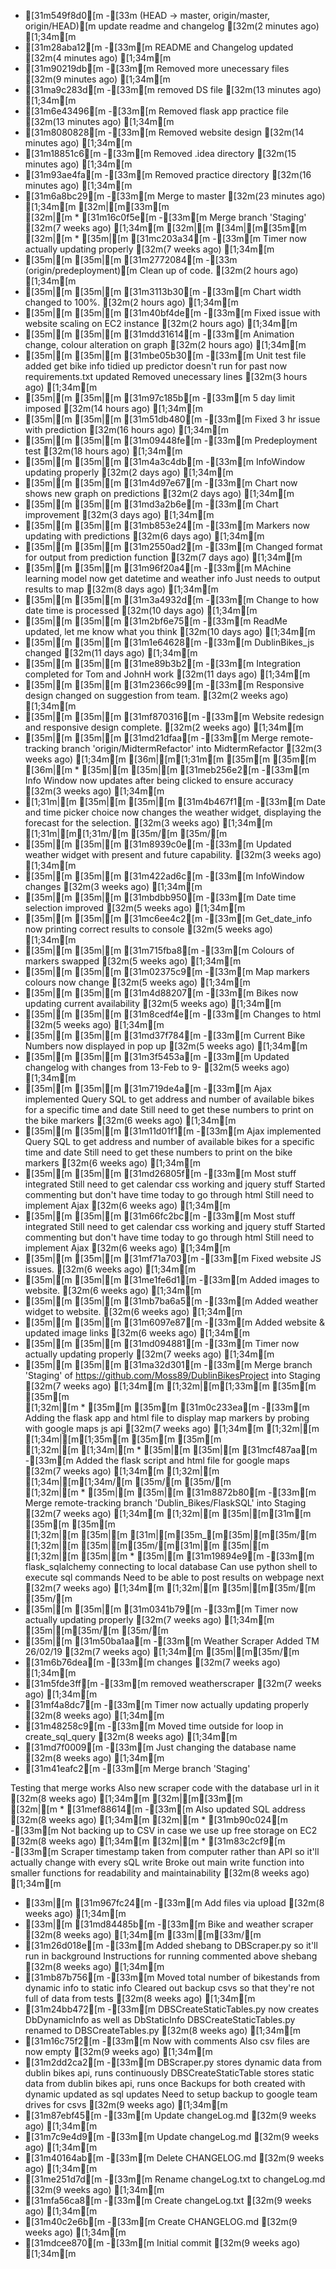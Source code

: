 * [31m549f8d0[m -[33m (HEAD -> master, origin/master, origin/HEAD)[m update readme and changelog [32m(2 minutes ago) [1;34m<jmcl>[m
* [31m28aba12[m -[33m[m README and Changelog updated [32m(4 minutes ago) [1;34m<jmcl>[m
* [31m90219db[m -[33m[m Removed more unecessary files [32m(9 minutes ago) [1;34m<jmcl>[m
* [31ma9c283d[m -[33m[m removed DS file [32m(13 minutes ago) [1;34m<jmcl>[m
* [31m6e43496[m -[33m[m Removed flask app practice file [32m(13 minutes ago) [1;34m<jmcl>[m
* [31m8080828[m -[33m[m Removed website design [32m(14 minutes ago) [1;34m<jmcl>[m
* [31m18851c6[m -[33m[m Removed .idea directory [32m(15 minutes ago) [1;34m<jmcl>[m
* [31m93ae4fa[m -[33m[m Removed practice directory [32m(16 minutes ago) [1;34m<jmcl>[m
*   [31m6a8bc29[m -[33m[m Merge to master [32m(23 minutes ago) [1;34m<jmcl>[m
[32m|[m[33m\[m  
[32m|[m *   [31m16c0f5e[m -[33m[m Merge branch 'Staging' [32m(7 weeks ago) [1;34m<Tom>[m
[32m|[m [34m|[m[35m\[m  
[32m|[m * [35m|[m [31mc203a34[m -[33m[m Timer now actually updating properly [32m(7 weeks ago) [1;34m<Tom>[m
* [35m|[m [35m|[m [31m2772084[m -[33m (origin/predeployment)[m Clean up of code. [32m(2 hours ago) [1;34m<Tom>[m
* [35m|[m [35m|[m [31m3113b30[m -[33m[m Chart width changed to 100%. [32m(2 hours ago) [1;34m<Tom>[m
* [35m|[m [35m|[m [31m40bf4de[m -[33m[m Fixed issue with website scaling on EC2 instance [32m(2 hours ago) [1;34m<Tom>[m
* [35m|[m [35m|[m [31mdd31614[m -[33m[m Animation change, colour alteration on graph [32m(2 hours ago) [1;34m<john>[m
* [35m|[m [35m|[m [31mbe05b30[m -[33m[m Unit test file added get bike info tidied up predictor doesn't run for past now requirements.txt updated Removed unecessary lines [32m(3 hours ago) [1;34m<jmcl>[m
* [35m|[m [35m|[m [31m97c185b[m -[33m[m 5 day limit imposed [32m(14 hours ago) [1;34m<jmcl>[m
* [35m|[m [35m|[m [31m51db480[m -[33m[m Fixed 3 hr issue with prediction [32m(16 hours ago) [1;34m<jmcl>[m
* [35m|[m [35m|[m [31m09448fe[m -[33m[m Predeployment test [32m(18 hours ago) [1;34m<Tom>[m
* [35m|[m [35m|[m [31m4a3c4db[m -[33m[m InfoWindow updating properly [32m(2 days ago) [1;34m<john>[m
* [35m|[m [35m|[m [31m4d97e67[m -[33m[m Chart now shows new graph on predictions [32m(2 days ago) [1;34m<john>[m
* [35m|[m [35m|[m [31md3a2b6e[m -[33m[m Chart improvement [32m(3 days ago) [1;34m<john>[m
* [35m|[m [35m|[m [31mb853e24[m -[33m[m Markers now updating with predictions [32m(6 days ago) [1;34m<john>[m
* [35m|[m [35m|[m [31m2550ad2[m -[33m[m Changed format for output from prediction function [32m(7 days ago) [1;34m<jmcl>[m
* [35m|[m [35m|[m [31m96f20a4[m -[33m[m MAchine learning model now get datetime and weather info Just needs to output results to map [32m(8 days ago) [1;34m<jmcl>[m
* [35m|[m [35m|[m [31m3a4932d[m -[33m[m Change to how date time is processed [32m(10 days ago) [1;34m<john>[m
* [35m|[m [35m|[m [31m2bf6e75[m -[33m[m ReadMe updated, let me know what you think [32m(10 days ago) [1;34m<jmcl001>[m
* [35m|[m [35m|[m [31m1e64628[m -[33m[m DublinBikes_js changed [32m(11 days ago) [1;34m<john>[m
* [35m|[m [35m|[m [31me89b3b2[m -[33m[m Integration completed for Tom and JohnH work [32m(11 days ago) [1;34m<john>[m
* [35m|[m [35m|[m [31m2366c99[m -[33m[m Responsive design changed on suggestion from team. [32m(2 weeks ago) [1;34m<Tom>[m
* [35m|[m [35m|[m [31mf870316[m -[33m[m Website redesign and responsive design complete. [32m(2 weeks ago) [1;34m<Tom>[m
* [35m|[m [35m|[m   [31md21dfaa[m -[33m[m Merge remote-tracking branch 'origin/MidtermRefactor' into MidtermRefactor [32m(3 weeks ago) [1;34m<Tom>[m
[36m|[m[1;31m\[m [35m\[m [35m\[m  
[36m|[m * [35m|[m [35m|[m [31meb256e2[m -[33m[m Info Window now updates after being clicked to ensure accuracy [32m(3 weeks ago) [1;34m<john>[m
* [1;31m|[m [35m|[m [35m|[m [31m4b467f1[m -[33m[m Date and time picker choice now changes the weather widget, displaying the forecast for the selection. [32m(3 weeks ago) [1;34m<Tom>[m
[1;31m|[m[1;31m/[m [35m/[m [35m/[m  
* [35m|[m [35m|[m [31m8939c0e[m -[33m[m Updated weather widget with present and future capability. [32m(3 weeks ago) [1;34m<Tom>[m
* [35m|[m [35m|[m [31m422ad6c[m -[33m[m InfoWindow changes [32m(3 weeks ago) [1;34m<john>[m
* [35m|[m [35m|[m [31mbdbb950[m -[33m[m Date time selection improved [32m(5 weeks ago) [1;34m<john>[m
* [35m|[m [35m|[m [31mc6ee4c2[m -[33m[m Get_date_info now printing correct results to console [32m(5 weeks ago) [1;34m<john>[m
* [35m|[m [35m|[m [31m715fba8[m -[33m[m Colours of markers swapped [32m(5 weeks ago) [1;34m<john>[m
* [35m|[m [35m|[m [31m02375c9[m -[33m[m Map markers colours now change [32m(5 weeks ago) [1;34m<john>[m
* [35m|[m [35m|[m [31m4d88207[m -[33m[m Bikes now updating current availability [32m(5 weeks ago) [1;34m<john>[m
* [35m|[m [35m|[m [31m8cedf4e[m -[33m[m Changes to html [32m(5 weeks ago) [1;34m<john>[m
* [35m|[m [35m|[m [31md37f784[m -[33m[m Current Bike Numbers now displayed in pop up [32m(5 weeks ago) [1;34m<john>[m
* [35m|[m [35m|[m [31m3f5453a[m -[33m[m Updated changelog with changes from 13-Feb to 9- [32m(5 weeks ago) [1;34m<jmcl001>[m
* [35m|[m [35m|[m [31m719de4a[m -[33m[m Ajax implemented Query SQL to get address and number of available bikes for a specific time and date Still need to get these numbers to print on the bike markers [32m(6 weeks ago) [1;34m<jmcl>[m
* [35m|[m [35m|[m [31m11d01f1[m -[33m[m Ajax implemented Query SQL to get address and number of available bikes for a specific time and date Still need to get these numbers to print on the bike markers [32m(6 weeks ago) [1;34m<jmcl>[m
* [35m|[m [35m|[m [31md26805f[m -[33m[m Most stuff integrated Still need to get calendar css working and jquery stuff Started commenting but don't have time today to go through html Still need to implement Ajax [32m(6 weeks ago) [1;34m<jmcl>[m
* [35m|[m [35m|[m [31m66fc2bc[m -[33m[m Most stuff integrated Still need to get calendar css working and jquery stuff Started commenting but don't have time today to go through html Still need to implement Ajax [32m(6 weeks ago) [1;34m<jmcl>[m
* [35m|[m [35m|[m [31mf71a703[m -[33m[m Fixed website JS issues. [32m(6 weeks ago) [1;34m<Tom>[m
* [35m|[m [35m|[m [31me1fe6d1[m -[33m[m Added images to website. [32m(6 weeks ago) [1;34m<Tom>[m
* [35m|[m [35m|[m [31mb7ba6a5[m -[33m[m Added weather widget to website. [32m(6 weeks ago) [1;34m<Tom>[m
* [35m|[m [35m|[m [31m6097e87[m -[33m[m Added website & updated image links [32m(6 weeks ago) [1;34m<Tom>[m
* [35m|[m [35m|[m [31md094881[m -[33m[m Timer now actually updating properly [32m(7 weeks ago) [1;34m<Tom>[m
* [35m|[m [35m|[m   [31ma32d301[m -[33m[m Merge branch 'Staging' of https://github.com/Moss89/DublinBikesProject into Staging [32m(7 weeks ago) [1;34m<Tom>[m
[1;32m|[m[1;33m\[m [35m\[m [35m\[m  
[1;32m|[m * [35m\[m [35m\[m   [31m0c233ea[m -[33m[m Adding the flask app and html file to display map markers by probing with google maps js api [32m(7 weeks ago) [1;34m<john>[m
[1;32m|[m [1;34m|[m[1;35m\[m [35m\[m [35m\[m  
[1;32m|[m [1;34m|[m * [35m|[m [35m|[m [31mcf487aa[m -[33m[m Added the flask script and html file for google maps [32m(7 weeks ago) [1;34m<john>[m
[1;32m|[m [1;34m|[m[1;34m/[m [35m/[m [35m/[m  
[1;32m|[m * [35m|[m [35m|[m   [31m8872b80[m -[33m[m Merge remote-tracking branch 'Dublin_Bikes/FlaskSQL' into Staging [32m(7 weeks ago) [1;34m<john>[m
[1;32m|[m [35m|[m[31m\[m [35m\[m [35m\[m  
[1;32m|[m [35m|[m [31m|[m[35m_[m[35m|[m[35m/[m  
[1;32m|[m [35m|[m[35m/[m[31m|[m [35m|[m   
[1;32m|[m [35m|[m * [35m|[m [31m19894e9[m -[33m[m flask_sqlalchemy connecting to local database Can use python shell to execute sql commands Need to be able to post results on webpage next [32m(7 weeks ago) [1;34m<John McLoughlin>[m
[1;32m|[m [35m|[m[35m/[m [35m/[m  
* [35m|[m [35m|[m [31m0341b79[m -[33m[m Timer now actually updating properly [32m(7 weeks ago) [1;34m<Tom>[m
[35m|[m[35m/[m [35m/[m  
* [35m|[m [31m50ba1aa[m -[33m[m Weather Scraper Added TM 26/02/19 [32m(7 weeks ago) [1;34m<Tom>[m
[35m|[m[35m/[m  
* [31m6b76dea[m -[33m[m changes [32m(7 weeks ago) [1;34m<John McLoughlin>[m
* [31m5fde3ff[m -[33m[m removed weatherscraper [32m(7 weeks ago) [1;34m<John McLoughlin>[m
* [31mf4a8dc7[m -[33m[m Timer now actually updating properly [32m(8 weeks ago) [1;34m<John McLoughlin>[m
* [31m48258c9[m -[33m[m Moved time outside for loop in create_sql_query [32m(8 weeks ago) [1;34m<John McLoughlin>[m
* [31md7f0009[m -[33m[m Just changing the database name [32m(8 weeks ago) [1;34m<John McLoughlin>[m
*   [31m41eafc2[m -[33m[m Merge branch 'Staging'Testing that merge worksAlso new scraper code with the database url in it [32m(8 weeks ago) [1;34m<John McLoughlin>[m
[32m|[m[33m\[m  
[32m|[m * [31mef88614[m -[33m[m Also updated SQL address [32m(8 weeks ago) [1;34m<John McLoughlin>[m
[32m|[m * [31mb90c024[m -[33m[m Not backing up to CSV in case we use up free storage on EC2 [32m(8 weeks ago) [1;34m<John McLoughlin>[m
[32m|[m * [31m83c2cf9[m -[33m[m Scraper timestamp taken from computer rather than API so it'll actually change with every sQL write Broke out main write function into smaller functions for readability and maintainability [32m(8 weeks ago) [1;34m<John McLoughlin>[m
* [33m|[m [31m967fc24[m -[33m[m Add files via upload [32m(8 weeks ago) [1;34m<Moss89>[m
* [33m|[m [31md84485b[m -[33m[m Bike and weather scraper [32m(8 weeks ago) [1;34m<Tom>[m
[33m|[m[33m/[m  
* [31m26d018e[m -[33m[m Added shebang to DBScraper.py so it'll run in background Instructions for running commented above shebang [32m(8 weeks ago) [1;34m<John McLoughlin>[m
* [31mb87b756[m -[33m[m Moved total number of bikestands from dynamic info to static info Cleared out backup csvs so that they're not full of data from tests [32m(8 weeks ago) [1;34m<John McLoughlin>[m
* [31m24bb472[m -[33m[m DBSCreateStaticTables.py now creates DbDynamicInfo as well as DbStaticInfo DBSCreateStaticTables.py renamed to DBSCreateTables.py [32m(8 weeks ago) [1;34m<John McLoughlin>[m
* [31m16c75f2[m -[33m[m Now with comments Also csv files are now empty [32m(9 weeks ago) [1;34m<John McLoughlin>[m
* [31m2dd2ca2[m -[33m[m DBScraper.py stores dynamic data from dublin bikes api, runs continuously DBSCreateStaticTable stores static data from dublin bikes api, runs once Backups for both created with dynamic updated as sql updates Need to setup backup to google team drives for csvs [32m(9 weeks ago) [1;34m<John McLoughlin>[m
* [31m87ebf45[m -[33m[m Update changeLog.md [32m(9 weeks ago) [1;34m<Moss89>[m
* [31m7c9e4d9[m -[33m[m Update changeLog.md [32m(9 weeks ago) [1;34m<Moss89>[m
* [31m40164ab[m -[33m[m Delete CHANGELOG.md [32m(9 weeks ago) [1;34m<jmcl001>[m
* [31me251d7d[m -[33m[m Rename changeLog.txt to changeLog.md [32m(9 weeks ago) [1;34m<Moss89>[m
* [31mfa56ca8[m -[33m[m Create changeLog.txt [32m(9 weeks ago) [1;34m<Moss89>[m
* [31m40c2e6b[m -[33m[m Create CHANGELOG.md [32m(9 weeks ago) [1;34m<jmcl001>[m
* [31mdcee870[m -[33m[m Initial commit [32m(9 weeks ago) [1;34m<Moss89>[m
